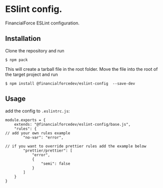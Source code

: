 # ESlint config.

FinancialForce ESLint configuration.

## Installation
Clone the repository and run

```
$ npm pack
```

This will create a tarball file in the root folder. Move the file into the root of the target project
and run

```
$ npm install @financialforcedev/eslint-config  --save-dev
```

## Usage

add the config to ```.eslintrc.js```:
```
module.exports = {
	extends: "@financialforcedev/eslint-config/base.js",
	"rules": {
// add your own rules example
		"no-var": "error",

// if you want to override prettier rules add the example below
		"prettier/prettier": [
			"error",
			{
				"semi": false
			}
		]
	}
}
```